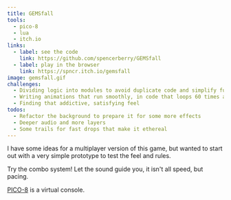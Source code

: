 ```yaml
---
title: GEMSfall
tools:
  - pico-8
  - lua
  - itch.io
links:
  - label: see the code
    link: https://github.com/spencerberry/GEMSfall
  - label: play in the browser
    link: https://spncr.itch.io/gemsfall
image: gemsfall.gif
challenges:
  - Dividing logic into modules to avoid duplicate code and simplify future features
  - Writing animations that run smoothly, in code that loops 60 times a second
  - Finding that addictive, satisfying feel
todos:
  - Refactor the background to prepare it for some more effects
  - Deeper audio and more layers
  - Some trails for fast drops that make it ethereal
---
```


I have some ideas for a multiplayer version of this game, but wanted to start out with a very simple prototype to test the feel and rules.

Try the combo system! Let the sound guide you, it isn't all speed, but pacing.

[PICO-8](https://www.lexaloffle.com/pico-8.php "PICO-8 Fantasy Console") is a virtual console.
